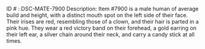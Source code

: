 ID # : DSC-MATE-7900
Description: Item #7900 is a male human of average build and height, with a distinct mouth spot on the left side of their face. Their irises are red, resembling those of a clown, and their hair is parted in a pink hue. They wear a red victory band on their forehead, a gold earring on their left ear, a silver chain around their neck, and carry a candy stick at all times.